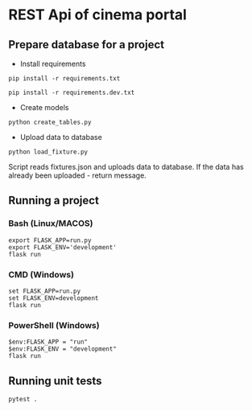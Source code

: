 # REST Api of cinema portal

## Prepare database for a project
- Install requirements
```
pip install -r requirements.txt

pip install -r requirements.dev.txt
```

- Create models
```
python create_tables.py
```

- Upload data to database
```
python load_fixture.py
```
Script reads fixtures.json and uploads data to database. If the data has already been uploaded - return message. 

## Running a project

### Bash (Linux/MACOS)
```shell
export FLASK_APP=run.py
export FLASK_ENV='development'
flask run
```

### CMD (Windows)
```shell
set FLASK_APP=run.py
set FLASK_ENV=development
flask run
```

### PowerShell (Windows)
```shell
$env:FLASK_APP = "run"
$env:FLASK_ENV = "development"
flask run
```

## Running unit tests
```shell
pytest .
```

